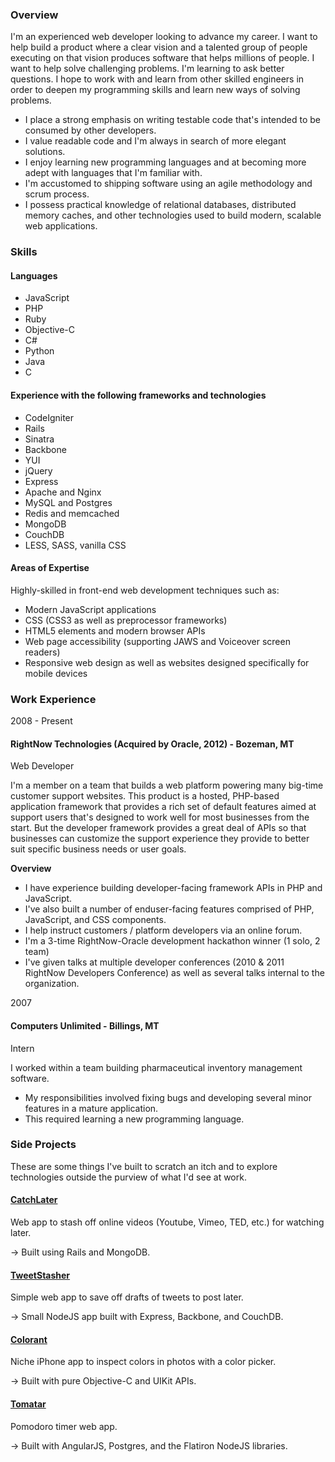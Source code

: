 ### Overview

I'm an experienced web developer looking to advance my career. I want to help build a product where a clear vision and a talented group of people executing on that vision produces software that helps millions of people. I want to help solve challenging problems. I'm learning to ask better questions. I hope to work with and learn from other skilled engineers in order to deepen my programming skills and learn new ways of solving problems.

* I place a strong emphasis on writing testable code that's intended to be consumed by other developers.
* I value readable code and I'm always in search of more elegant solutions.
* I enjoy learning new programming languages and at becoming more adept with languages that I'm familiar with.
* I'm accustomed to shipping software using an agile methodology and scrum process.
* I possess practical knowledge of relational databases, distributed memory caches, and other technologies used to build modern, scalable web applications.

### Skills

#### Languages

* JavaScript
* PHP
* Ruby
* Objective-C
* C#
* Python
* Java
* C

#### Experience with the following frameworks and technologies

* CodeIgniter
* Rails
* Sinatra
* Backbone
* YUI
* jQuery
* Express
* Apache and Nginx
* MySQL and Postgres
* Redis and memcached
* MongoDB
* CouchDB
* LESS, SASS, vanilla CSS
    
#### Areas of Expertise

Highly-skilled in front-end web development techniques such as:

*   Modern JavaScript applications
*   CSS (CSS3 as well as preprocessor frameworks)
*   HTML5 elements and modern browser APIs
*   Web page accessibility (supporting JAWS and Voiceover screen readers)
*   Responsive web design as well as websites designed specifically for mobile devices

### Work Experience

2008 - Present
#### RightNow Technologies (Acquired by Oracle, 2012) - Bozeman, MT
Web Developer

I'm a member on a team that builds a web platform powering many big-time customer support websites. This product is a hosted, PHP-based application framework that provides a rich set of default features aimed at support users that's designed to work well for most businesses from the start. But the developer framework provides a great deal of APIs so that businesses can customize the support experience they provide to better suit specific business needs or user goals.

**Overview**

* I have experience building developer-facing framework APIs in PHP and JavaScript.
* I've also built a number of enduser-facing features comprised of PHP, JavaScript, and CSS components.
* I help instruct customers / platform developers via an online forum.
* I'm a 3-time RightNow-Oracle development hackathon winner (1 solo, 2 team)
* I've given talks at multiple developer conferences (2010 & 2011 RightNow Developers Conference) as well as several talks internal to the organization.


2007
#### Computers Unlimited - Billings, MT
Intern

I worked within a team building pharmaceutical inventory management software.

* My responsibilities involved fixing bugs and developing several minor features in a mature application.
* This required learning a new programming language.

### Side Projects

These are some things I've built to scratch an itch and to explore technologies outside the purview of what I'd see at work.

#### [CatchLater](http://catchlater.com)

Web app to stash off online videos (Youtube, Vimeo, TED, etc.) for watching later.

→ Built using Rails and MongoDB.

#### [TweetStasher](http://tweetstasher.com)

Simple web app to save off drafts of tweets to post later.

→ Small NodeJS app built with Express, Backbone, and CouchDB.

#### [Colorant](http://colorantapp.com)

Niche iPhone app to inspect colors in photos with a color picker.

→ Built with pure Objective-C and UIKit APIs.

#### [Tomatar](http://tomatar.com)

Pomodoro timer web app.

→ Built with AngularJS, Postgres, and the Flatiron NodeJS libraries.
